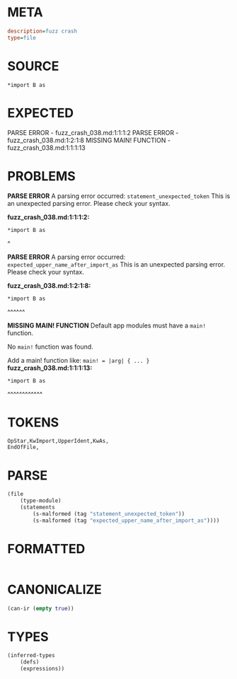 # META
~~~ini
description=fuzz crash
type=file
~~~
# SOURCE
~~~roc
*import B as
~~~
# EXPECTED
PARSE ERROR - fuzz_crash_038.md:1:1:1:2
PARSE ERROR - fuzz_crash_038.md:1:2:1:8
MISSING MAIN! FUNCTION - fuzz_crash_038.md:1:1:1:13
# PROBLEMS
**PARSE ERROR**
A parsing error occurred: `statement_unexpected_token`
This is an unexpected parsing error. Please check your syntax.

**fuzz_crash_038.md:1:1:1:2:**
```roc
*import B as
```
^


**PARSE ERROR**
A parsing error occurred: `expected_upper_name_after_import_as`
This is an unexpected parsing error. Please check your syntax.

**fuzz_crash_038.md:1:2:1:8:**
```roc
*import B as
```
 ^^^^^^


**MISSING MAIN! FUNCTION**
Default app modules must have a `main!` function.

No `main!` function was found.

Add a main! function like:
`main! = |arg| { ... }`
**fuzz_crash_038.md:1:1:1:13:**
```roc
*import B as
```
^^^^^^^^^^^^


# TOKENS
~~~zig
OpStar,KwImport,UpperIdent,KwAs,
EndOfFile,
~~~
# PARSE
~~~clojure
(file
	(type-module)
	(statements
		(s-malformed (tag "statement_unexpected_token"))
		(s-malformed (tag "expected_upper_name_after_import_as"))))
~~~
# FORMATTED
~~~roc
~~~
# CANONICALIZE
~~~clojure
(can-ir (empty true))
~~~
# TYPES
~~~clojure
(inferred-types
	(defs)
	(expressions))
~~~
